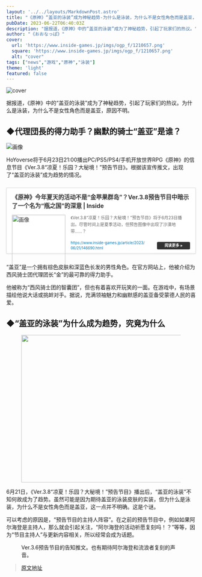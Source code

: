 ```yaml
---
layout: '../../layouts/MarkdownPost.astro'
title: "《原神》“盖亚的泳装”成为神秘趋势-为什么是泳装，为什么不是女性角色而是盖亚，原因不明"
pubDate: 2023-06-22T06:40:03Z
description: "据报道，《原神》中的“盖亚的泳装”成为了神秘趋势，引起了玩家们的热议。"
author: "《おおなっぱ》"
cover:
  url: 'https://www.inside-games.jp/imgs/ogp_f/1210657.png'
  square: 'https://www.inside-games.jp/imgs/ogp_f/1210657.png'
  alt: "cover"
tags: ["news","游戏","原神","泳装"]
theme: 'light'
featured: false
---
```


![cover](https://www.inside-games.jp/imgs/ogp_f/1210657.png) 

据报道，《原神》中的“盖亚的泳装”成为了神秘趋势，引起了玩家们的热议。为什么是泳装，为什么不是女性角色而是盖亚，原因不明。

## ◆代理団長的得力助手？幽默的骑士“盖亚”是谁？

![画像](https://www.inside-games.jp/imgs/card_l/1210107.jpg)

HoYoverse将于6月23日21:00播出PC/PS5/PS4/手机开放世界RPG《原神》的信息节目《Ver.3.8“凉夏！乐园？大秘境！”预告节目》。根据该宣传推文，出现了“盖亚的泳装”成为趋势的情况。

<div class="link-card" style="border:1px solid #ddd; box-shadow:0 1px 4px rgb(0, 0, 0, .1); padding:1em; margin:1.8em auto; background:#fff; display:-ms-grid; display:grid; line-height:1.6em;">
    <a href="https://www.inside-games.jp/article/2023/06/21/146690.html" target="_blank" style="text-decoration:none; font-weight:inherit; color:#333">
        <div class="link-card-title" style="padding-bottom:.8em; font-size:1.1em; font-weight:700;">《原神》今年夏天的活动不是“金苹果群岛”？Ver.3.8预告节目中暗示了一个名为“瓶之国”的深意 | Inside</div>
        <div class="link-card-image" style="width:30%; min-width:120px; max-width:200px; padding-right:1em; float:left;">
            <img srcset="https://www.inside-games.jp/imgs/card_s/1210107.jpg 500w, https://www.inside-games.jp/imgs/card_l/1210107.jpg 1200w" src="https://www.inside-games.jp/imgs/card_l/1210107.jpg" style="display:block;margin:auto;" width="100%" height="auto" alt="画像">
        </div>
        <div class="link-card-cap" style="font-size:.8em; color:#666; display:-webkit-box; -webkit-box-orient:vertical; -webkit-line-clamp:3; overflow: hidden; line-height:1.6em;">《Ver.3.8“凉夏！乐园？大秘境！”预告节目》将于6月23日播出。尽管时间上是夏季活动，但预告图像中出现了沙漠地带……？</div>
        <div class="link-card-url" style="display:flex; justify-content:space-between; align-items:center; margin-top:1em;">
            <span class="link-card-urltxt" style="font-size:.7em; color:#0073aa; line-height:1.4em; word-break:break-all; padding-right: 30px;"> https://www.inside-games.jp/article/2023/06/21/146690.html</span>
            <span class="link-card-btn" style="background-color:#333; color:#fff; padding:5px 20px; border-radius:3px; font-size:.7em; font-weight:bold; line-height:1em; white-space:nowrap;">阅读更多 »</span>
        </div>
    </a>
</div>

“盖亚”是一个拥有棕色皮肤和深蓝色长发的男性角色。在官方网站上，他被介绍为西风骑士团代理团长“金”的最可靠的得力助手。
<p>他被称为“西风骑士团的智囊团”，但也有着喜欢开玩笑的一面。在游戏中，有场景描绘他说大话或挑衅对手。据说，充满领袖魅力和幽默感的盖亚备受蒙德人民的喜爱。</p><h2>◆“盖亚的泳装”为什么成为趋势，究竟为什么</h2><figure class="ctms-editor-image"><img src="https://www.inside-games.jp/imgs/zoom/1210657.png" class="inline-article-image" width="640" height="392"></figure><p>6月21日，《Ver.3.8“凉夏！乐园？大秘境！”预告节目》播出后，<span class="underline">“盖亚的泳装”不知何故成为了趋势</span>。虽然可能是因为期待盖亚的泳装皮肤的实装，但为什么是泳装，为什么不是女性角色而是盖亚，这一点并不明确。这是个谜。</p><p>可以考虑的原因是，“预告节目的主持人阵容”。在之前的预告节目中，例如如果阿尔海登是主持人，那么就会引起关注，“阿尔海登的活动祈愿复刻吗！？”等等，因为“节目主持人”与更新内容相关，所以经常会成为话题。</p><figure class="ctms-editor-twitter"><blockquote class="twitter-tweet" data-conversation=""><a href="https://twitter.com/Genshin_7/status/1640926762048602117?s=20"></a></blockquote><script async="" charset="utf-8" src="https://platform.twitter.com/widgets.js"></script><figcaption>Ver.3.6预告节目的告知推文。也有期待阿尔海登和流浪者复刻的声音。</figcaption></figure>

>[原文地址](https://www.inside-games.jp/article/2023/06/22/146746.html)  